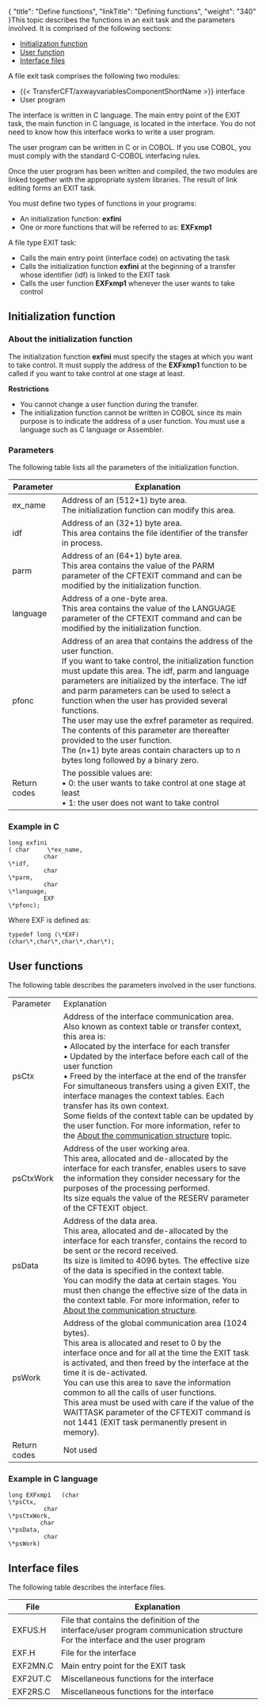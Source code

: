 {
    "title": "Define  functions",
    "linkTitle": "Defining functions",
    "weight": "340"
}This topic describes the functions in an exit task and the parameters
involved. It is comprised of the following sections:

- [Initialization
    function](#Initialization_Function)
- [User
    function](#User_function_s_)
- [Interface
    files](#Interface_Files)

A file exit task comprises the following two modules:

- {{< TransferCFT/axwayvariablesComponentShortName  >}} interface
- User program

The interface is written in C language. The main entry point of the
EXIT task, the main function in C language, is located in the interface.
You do not need to know how this interface works to write a user program.

The user program can be written in C or in COBOL. If you use COBOL,
you must comply with the standard C-COBOL interfacing rules.

Once the user program has been written and compiled, the two modules
are linked together with the appropriate system libraries. The result
of link editing forms an EXIT task.

You must define two types of functions in your programs:

- An initialization
    function: **exfini**
- One or more functions
    that will be referred to as: **EXFxmp1**

A file type EXIT task:

- Calls the main
    entry point (interface code) on activating the task
- Calls the initialization
    function **exfini** at the beginning of a transfer whose identifier
    (idf) is linked to the EXIT task
- Calls the user
    function **EXFxmp1** whenever the user wants to take control

<span id="Initialization_Function"></span>

Initialization function
-----------------------

### About the initialization function

The initialization function **exfini** must specify the stages at
which you want to take control. It must supply the address of the **EXFxmp1**
function to be called if you want to take control at one stage at least.

****Restrictions****

- You cannot change a user function during the transfer.
- The initialization function cannot be written in COBOL since its main
    purpose is to indicate the address of a user function. You must use a
    language such as C language or Assembler.

### Parameters

The following table lists all the parameters of the initialization function.


| Parameter | Explanation |
| --- | --- |
| ex_name | Address of an (512+1) byte area.<br/> The initialization function can modify this area. |
| idf | Address of an (32+1) byte area.<br/> This area contains the file identifier of the transfer in process. |
| parm | Address of an (64+1) byte area.<br/> This area contains the value of the PARM parameter of the CFTEXIT command and can be modified by the initialization function. |
| language | Address of a one-byte area.<br/> This area contains the value of the LANGUAGE parameter of the CFTEXIT command and can be modified by the initialization function. |
| pfonc | Address of an area that contains the address of the user function.<br/> If you want to take control, the initialization function must update this area. The idf, parm and language parameters are initialized by the interface. The idf and parm parameters can be used to select a function when the user has provided several functions.<br/> The user may use the exfref parameter as required. The contents of this parameter are thereafter provided to the user function.<br/> The (n+1) byte areas contain characters up to n bytes long followed by a binary zero. |
| Return codes | The possible values are:<br/> • 0: the user wants to take control at one stage at least<br/> • 1: the user does not want to take control |


### Example in C

```
long exfini
( char     \*ex_name,
          char    
\*idf,
          char    
\*parm,
          char    
\*language,
          EXF    
\*pfonc);
```

Where EXF is defined as:

```
typedef long (\*EXF)
(char\*,char\*,char\*,char\*);
```
<span id="User_function_s_"></span>

User functions
--------------

The following table describes the parameters involved in the user functions.


|   |   |
| --- | --- |
| Parameter | Explanation |
| psCtx | Address of the interface communication area.<br/> Also known as context table or transfer context, this area is:<br/> • Allocated by the interface for each transfer<br/> • Updated by the interface before each call of the user function<br/> • Freed by the interface at the end of the transfer<br/> For simultaneous transfers using a given EXIT, the interface manages the context tables. Each transfer has its own context.<br/> Some fields of the context table can be updated by the user function. For more information, refer to the <a href="../file_exit_communication_area_">About the communication structure</a> topic.  |
| psCtxWork | Address of the user working area.<br/> This area, allocated and de-allocated by the interface for each transfer, enables users to save the information they consider necessary for the purposes of the processing performed.<br/> Its size equals the value of the RESERV parameter of the CFTEXIT object. |
| psData | Address of the data area.<br/> This area, allocated and de-allocated by the interface for each transfer, contains the record to be sent or the record received.<br/> Its size is limited to 4096 bytes. The effective size of the data is specified in the context table.<br/> You can modify the data at certain stages. You must then change the effective size of the data in the context table. For more information, refer to <a href="../file_exit_communication_area_">About the communication structure</a>. |
| psWork | Address of the global communication area (1024 bytes).<br/> This area is allocated and reset to 0 by the interface once and for all at the time the EXIT task is activated, and then freed by the interface at the time it is de-activated.<br/> You can use this area to save the information common to all the calls of user functions.<br/> This area must be used with care if the value of the WAITTASK parameter of the CFTEXIT command is not 1441 (EXIT task permanently present in memory). |
| Return codes | Not used |


### Example in C language

```
long EXFxmp1   (char
\*psCtx,
          char
\*psCtxWork,
         char
\*psData,
          char
\*psWork)
```
<span id="Interface_Files"></span>

Interface files
---------------

The following table describes the interface files.


| File | Explanation |
| --- | --- |
| EXFUS.H | File that contains the definition of the interface/user program communication structure<br /> For the interface and the user program  |
| EXF.H  | File for the interface  |
| EXF2MN.C  | Main entry point for the EXIT task  |
| EXF2UT.C | Miscellaneous functions for the interface  |
| EXF2RS.C | Miscellaneous functions for the interface |

